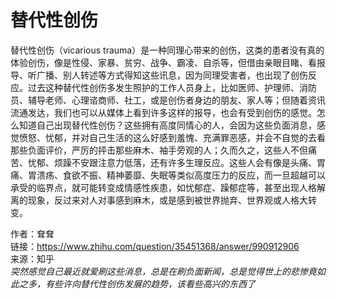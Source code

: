# 替代性创伤
替代性创伤（vicarious trauma）是一种同理心带来的创伤，这类的患者没有真的体验创伤，像是性侵、家暴、贫穷、战争、霸凌、自杀等，但借由亲眼目睹、看报导、听广播、别人转述等方式得知这些讯息，因为同理受害者，也出现了创伤反应。过去这种替代性创伤多发生照护的工作人员身上，比如医师、护理师、消防员、辅导老师、心理谘商师、社工，或是创伤者身边的朋友、家人等；但随着资讯流通发达，我们也可以从媒体上看到许多这样的报导，也会有受到创伤的感觉。怎么知道自己出现替代性创伤？这些拥有高度同情心的人，会因为这些负面消息，感觉愤怒、忧郁，并对自己生活的这么好感到羞愧、充满罪恶感，并会不自觉的去看那些负面评价，严厉的抨击那些麻木、袖手旁观的人；久而久之，这些人不但痛苦、忧郁、烦躁不安跟注意力低落，还有许多生理反应。这些人会有像是头痛、胃痛、胃溃疡、食欲不振、精神萎靡、失眠等类似高度压力的反应，而一旦超越可以承受的临界点，就可能转变成情感性疾患，如忧郁症、躁郁症等，甚至出现人格解离的现象，反过来对人对事感到麻木，或是感到被世界抛弃、世界观或人格大转变。

作者：耷耷    
链接：https://www.zhihu.com/question/35451368/answer/990912906    
来源：知乎    
*突然感觉自己最近就爱刷这些消息，总是在刷负面新闻，总是觉得世上的悲惨竟如此之多，有些许向替代性创伤发展的趋势，该看些高兴的东西了*
